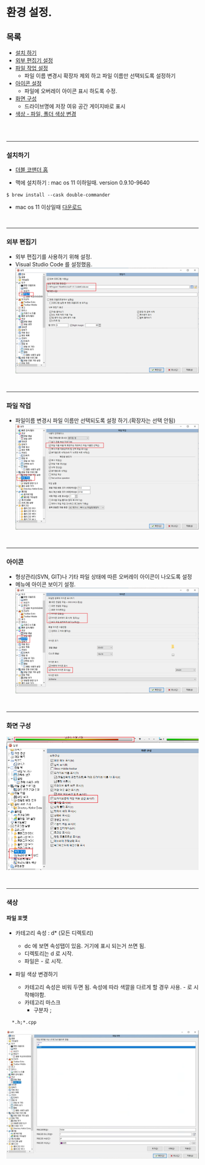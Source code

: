 # 환경 설정.

## 목록
- [설치 하기](#설치하기)
- [외부 편집기 설정](#외부-편집기)
- [파일 작업 설정](#파일-작업)
  - 파일 이름 변경시 확장자 제외 하고 파일 이름만 선택되도록 설정하기
- [아이콘 설정](#아이콘)
  - 파일에 오버레이 아이콘 표시 하도록 수정.
- [화면 구성](#화면-구성)
  - 드라이브명에 저장 여유 공간 게이지바로 표시
- [색상 - 파일, 폴더 색상 변경](#색상)

<br><br>

------

### 설치하기
- [더블 코맨더 홈](https://sourceforge.net/p/doublecmd/wiki/Download/)   

- 맥에 설치하기 :  mac os 11 이하일때. version 0.9.10-9640
```
$ brew install --cask double-commander
```
- mac os 11 이상일때
[다운로드](https://doublecmd.sourceforge.io/site/eng/snapshots.php)


<br>

-------
### 외부 편집기
- 외부 편집기를 사용하기 위해 설정.
- Visual Studio Code 를 설정했음.
![외부 편집기 설정](./setting_edit.png)   

<br>

-------
### 파일 작업
- 파일이름 변경시 파일 이름만 선택되도록 설정 하기.(확장자는 선택 안됨)
![파일 작업 설정](./setting_file.png)

<br>

-------
### 아이콘
- 형상관리(SVN, GIT)나 기타 파일 상태에 따른 오버레이 아이콘이 나오도록 설정
- 메뉴에 아이콘 보이기 설정.
![아이콘 설정](./setting_icon.png)

<br>

------
### 화면 구성
![드라이브명에 저장 공간 게이지 바로 설정](./setting_screen_layout.png)

<br>

------
### 색상
#### 파일 포멧
- 카테고리 속성 : d*   (모든 디렉토리)
  - dc 에 보면 속성탭이 있음. 거기에 표시 되는거 쓰면 됨.
  - 디렉토리는 d 로 시작.
  - 파일은 - 로 시작.

- 파일 색상 변경하기
  - 카테고리 속성은 비워 두면 됨. 속성에 따라 색깔을 다르게 할 경우 사용.  - 로 시작해야함.
  - 카테고리 마스크
    - 구분자 ;
```
  *.h;*.cpp
```
![디렉토리 색상 변경 바로 설정](./setting_color_file_filter.png)


<br>



